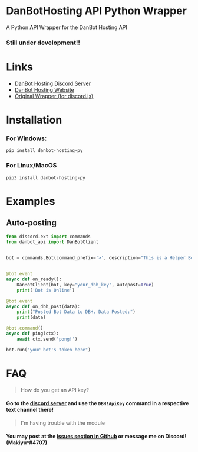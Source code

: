 # DanBotHosting API Python Wrapper

A Python API Wrapper for the DanBot Hosting API

### **Still under development!!**

# Links

- [DanBot Hosting Discord Server](https://discord.gg/dbh)
- [DanBot Hosting Website](https://danbot.host)
- [Original Wrapper (for discord.js)](https://github.com/danbot-devs/danbot-hosting)

# Installation

### For Windows:

`pip install danbot-hosting-py`

### For Linux/MacOS

`pip3 install danbot-hosting-py`

# Examples

## Auto-posting

```python
from discord.ext import commands
from danbot_api import DanBotClient


bot = commands.Bot(command_prefix='>', description="This is a Helper Bot")


@bot.event
async def on_ready():
    DanBotClient(bot, key="your_dbh_key", autopost=True)
    print('Bot is Online')

@bot.event
async def on_dbh_post(data):
    print("Posted Bot Data to DBH. Data Posted:")
    print(data)

@bot.command()
async def ping(ctx):
    await ctx.send('pong!')

bot.run("your bot's token here")
```

# FAQ

> How do you get an API key?

#### Go to the [discord server](https://discord.gg/dbh) and use the `DBH!ApiKey` command in a respective text channel there!

> I'm having trouble with the module

#### You may post at the [issues section in Github](https://github.com/Makiyu-py/danbot-hosting/issues) or message me on Discord! (Makiyu^#4707)
